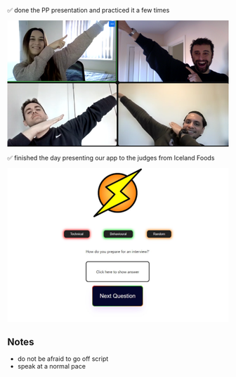 ✅ done the PP presentation and practiced it a few times

<img src="../Screenshots/flashTeam.png"/>

✅ finished the day presenting our app to the judges from Iceland Foods

<img src="../Screenshots/flashFinal.jpg"/>

## Notes

- do not be afraid to go off script
- speak at a normal pace
